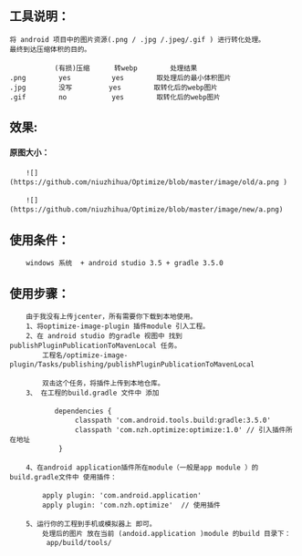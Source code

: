 
## 工具说明：
    将 android 项目中的图片资源(.png / .jpg /.jpeg/.gif ) 进行转化处理。
    最终到达压缩体积的目的。

               (有损)压缩      转webp        处理结果
    .png        yes          yes        取处理后的最小体积图片
    .jpg        没写         yes        取转化后的webp图片
    .gif        no           yes        取转化后的webp图片

## 效果:

####        原图大小：

        ![](https://github.com/niuzhihua/Optimize/blob/master/image/old/a.png )

        ![](https://github.com/niuzhihua/Optimize/blob/master/image/new/a.png)

## 使用条件：
        windows 系统  + android studio 3.5 + gradle 3.5.0

## 使用步骤：
        由于我没有上传jcenter，所有需要你下载到本地使用。
        1、将optimize-image-plugin 插件module 引入工程。
        2、在 android studio 的gradle 视图中 找到  publishPluginPublicationToMavenLocal 任务。
            工程名/optimize-image-plugin/Tasks/publishing/publishPluginPublicationToMavenLocal

            双击这个任务，将插件上传到本地仓库。
        3、 在工程的build.gradle 文件中 添加

               dependencies {
                    classpath 'com.android.tools.build:gradle:3.5.0'
                    classpath 'com.nzh.optimize:optimize:1.0' // 引入插件所在地址
                }

        4、在android application插件所在module（一般是app module ）的build.gradle文件中 使用插件：

            apply plugin: 'com.android.application'
            apply plugin: 'com.nzh.optimize'  // 使用插件

        5、运行你的工程到手机或模拟器上 即可。
            处理后的图片 放在当前 (andoid.application )module 的build 目录下：
             app/build/tools/
